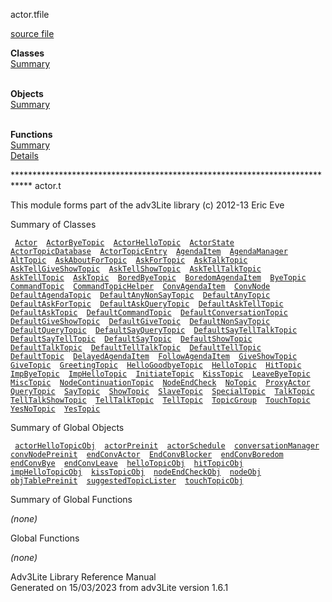 ---
---
<span class="title">actor.t</span><span class="type">file</span>

[source file](../source/actor.t.html)

**Classes**  
[Summary](#_ClassSummary_)  
 

**Objects**  
[Summary](#_ObjectSummary_)  
 

**Functions**  
[Summary](#_FunctionSummary_)  
[Details](#_Functions_)

<div class="fdesc">

\*\*\*\*\*\*\*\*\*\*\*\*\*\*\*\*\*\*\*\*\*\*\*\*\*\*\*\*\*\*\*\*\*\*\*\*\*\*\*\*\*\*\*\*\*\*\*\*\*\*\*\*\*\*\*\*\*\*\*\*\*\*\*\*\*\*\*\*\*\*\*\*\*\*\*\*
actor.t

This module forms part of the adv3Lite library (c) 2012-13 Eric Eve

</div>

<span id="_ClassSummary_"></span>

<div class="mjhd">

<span class="hdln">Summary of Classes</span>  

</div>

` `[`Actor`](../object/Actor.html)`  `[`ActorByeTopic`](../object/ActorByeTopic.html)`  `[`ActorHelloTopic`](../object/ActorHelloTopic.html)`  `[`ActorState`](../object/ActorState.html)`  `[`ActorTopicDatabase`](../object/ActorTopicDatabase.html)`  `[`ActorTopicEntry`](../object/ActorTopicEntry.html)`  `[`AgendaItem`](../object/AgendaItem.html)`  `[`AgendaManager`](../object/AgendaManager.html)`  `[`AltTopic`](../object/AltTopic.html)`  `[`AskAboutForTopic`](../object/AskAboutForTopic.html)`  `[`AskForTopic`](../object/AskForTopic.html)`  `[`AskTalkTopic`](../object/AskTalkTopic.html)`  `[`AskTellGiveShowTopic`](../object/AskTellGiveShowTopic.html)`  `[`AskTellShowTopic`](../object/AskTellShowTopic.html)`  `[`AskTellTalkTopic`](../object/AskTellTalkTopic.html)`  `[`AskTellTopic`](../object/AskTellTopic.html)`  `[`AskTopic`](../object/AskTopic.html)`  `[`BoredByeTopic`](../object/BoredByeTopic.html)`  `[`BoredomAgendaItem`](../object/BoredomAgendaItem.html)`  `[`ByeTopic`](../object/ByeTopic.html)`  `[`CommandTopic`](../object/CommandTopic.html)`  `[`CommandTopicHelper`](../object/CommandTopicHelper.html)`  `[`ConvAgendaItem`](../object/ConvAgendaItem.html)`  `[`ConvNode`](../object/ConvNode.html)`  `[`DefaultAgendaTopic`](../object/DefaultAgendaTopic.html)`  `[`DefaultAnyNonSayTopic`](../object/DefaultAnyNonSayTopic.html)`  `[`DefaultAnyTopic`](../object/DefaultAnyTopic.html)`  `[`DefaultAskForTopic`](../object/DefaultAskForTopic.html)`  `[`DefaultAskQueryTopic`](../object/DefaultAskQueryTopic.html)`  `[`DefaultAskTellTopic`](../object/DefaultAskTellTopic.html)`  `[`DefaultAskTopic`](../object/DefaultAskTopic.html)`  `[`DefaultCommandTopic`](../object/DefaultCommandTopic.html)`  `[`DefaultConversationTopic`](../object/DefaultConversationTopic.html)`  `[`DefaultGiveShowTopic`](../object/DefaultGiveShowTopic.html)`  `[`DefaultGiveTopic`](../object/DefaultGiveTopic.html)`  `[`DefaultNonSayTopic`](../object/DefaultNonSayTopic.html)`  `[`DefaultQueryTopic`](../object/DefaultQueryTopic.html)`  `[`DefaultSayQueryTopic`](../object/DefaultSayQueryTopic.html)`  `[`DefaultSayTellTalkTopic`](../object/DefaultSayTellTalkTopic.html)`  `[`DefaultSayTellTopic`](../object/DefaultSayTellTopic.html)`  `[`DefaultSayTopic`](../object/DefaultSayTopic.html)`  `[`DefaultShowTopic`](../object/DefaultShowTopic.html)`  `[`DefaultTalkTopic`](../object/DefaultTalkTopic.html)`  `[`DefaultTellTalkTopic`](../object/DefaultTellTalkTopic.html)`  `[`DefaultTellTopic`](../object/DefaultTellTopic.html)`  `[`DefaultTopic`](../object/DefaultTopic.html)`  `[`DelayedAgendaItem`](../object/DelayedAgendaItem.html)`  `[`FollowAgendaItem`](../object/FollowAgendaItem.html)`  `[`GiveShowTopic`](../object/GiveShowTopic.html)`  `[`GiveTopic`](../object/GiveTopic.html)`  `[`GreetingTopic`](../object/GreetingTopic.html)`  `[`HelloGoodbyeTopic`](../object/HelloGoodbyeTopic.html)`  `[`HelloTopic`](../object/HelloTopic.html)`  `[`HitTopic`](../object/HitTopic.html)`  `[`ImpByeTopic`](../object/ImpByeTopic.html)`  `[`ImpHelloTopic`](../object/ImpHelloTopic.html)`  `[`InitiateTopic`](../object/InitiateTopic.html)`  `[`KissTopic`](../object/KissTopic.html)`  `[`LeaveByeTopic`](../object/LeaveByeTopic.html)`  `[`MiscTopic`](../object/MiscTopic.html)`  `[`NodeContinuationTopic`](../object/NodeContinuationTopic.html)`  `[`NodeEndCheck`](../object/NodeEndCheck.html)`  `[`NoTopic`](../object/NoTopic.html)`  `[`ProxyActor`](../object/ProxyActor.html)`  `[`QueryTopic`](../object/QueryTopic.html)`  `[`SayTopic`](../object/SayTopic.html)`  `[`ShowTopic`](../object/ShowTopic.html)`  `[`SlaveTopic`](../object/SlaveTopic.html)`  `[`SpecialTopic`](../object/SpecialTopic.html)`  `[`TalkTopic`](../object/TalkTopic.html)`  `[`TellTalkShowTopic`](../object/TellTalkShowTopic.html)`  `[`TellTalkTopic`](../object/TellTalkTopic.html)`  `[`TellTopic`](../object/TellTopic.html)`  `[`TopicGroup`](../object/TopicGroup.html)`  `[`TouchTopic`](../object/TouchTopic.html)`  `[`YesNoTopic`](../object/YesNoTopic.html)`  `[`YesTopic`](../object/YesTopic.html)`  `
<span id="_ObjectSummary_"></span>

<div class="mjhd">

<span class="hdln">Summary of Global Objects</span>  

</div>

` `[`actorHelloTopicObj`](../object/actorHelloTopicObj.html)`  `[`actorPreinit`](../object/actorPreinit.html)`  `[`actorSchedule`](../object/actorSchedule.html)`  `[`conversationManager`](../object/conversationManager.html)`  `[`convNodePreinit`](../object/convNodePreinit.html)`  `[`endConvActor`](../object/endConvActor.html)`  `[`EndConvBlocker`](../object/EndConvBlocker.html)`  `[`endConvBoredom`](../object/endConvBoredom.html)`  `[`endConvBye`](../object/endConvBye.html)`  `[`endConvLeave`](../object/endConvLeave.html)`  `[`helloTopicObj`](../object/helloTopicObj.html)`  `[`hitTopicObj`](../object/hitTopicObj.html)`  `[`impHelloTopicObj`](../object/impHelloTopicObj.html)`  `[`kissTopicObj`](../object/kissTopicObj.html)`  `[`nodeEndCheckObj`](../object/nodeEndCheckObj.html)`  `[`nodeObj`](../object/nodeObj.html)`  `[`objTablePreinit`](../object/objTablePreinit.html)`  `[`suggestedTopicLister`](../object/suggestedTopicLister.html)`  `[`touchTopicObj`](../object/touchTopicObj.html)`  `
<span id="FunctionSummary_"></span>

<div class="mjhd">

<span class="hdln">Summary of Global Functions</span>  

</div>

*(none)* <span id="_Functions_"></span>

<div class="mjhd">

<span class="hdln">Global Functions</span>  

</div>

*(none)*

<div class="ftr">

Adv3Lite Library Reference Manual  
Generated on 15/03/2023 from adv3Lite version 1.6.1

</div>
